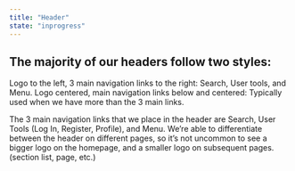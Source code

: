 ```yaml
---
title: "Header"
state: "inprogress"
---
```


The majority of our headers follow two styles:
--

Logo to the left, 3 main navigation links to the right: Search, User tools, and Menu.
Logo centered, main navigation links below and centered: Typically used when we have more than the 3 main links.

The 3 main navigation links that we place in the header are Search, User Tools (Log In, Register, Profile), and Menu.
We’re able to differentiate between the header on different pages, so it’s not uncommon to see a bigger logo on the homepage, and a smaller logo on subsequent pages. (section list, page, etc.)

